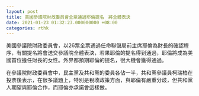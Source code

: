 ```yaml
---
layout: post
title: 美國參議院財政委員會全票通過耶倫提名　將全體表決
date: 2021-01-23 01:32:23.000000000 +08:00
categories: rthk
---
```


美國參議院財政委員會，以26票全票通過任命聯儲局前主席耶倫為財長的確認程序，有關提名將會送交參議院全體表決，若果耶倫的提名得到通過，耶倫將成為美國首位擔任財長的女性。外界都預期耶倫的提名，很大機會獲得通過。

在參議院財政委員會中，民主黨及共和黨的委員各佔一半，共和黨參議員柯瑞柏在投票後表示，在很多議題上，特別是稅收政策方面，與耶倫有嚴重分歧，但共和黨人期望與耶倫合作，而耶倫亦承諾會這樣做。

